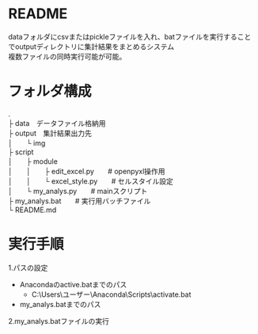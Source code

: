 # README

dataフォルダにcsvまたはpickleファイルを入れ、batファイルを実行することでoutputディレクトリに集計結果をまとめるシステム<br>
複数ファイルの同時実行可能が可能。<br>

# フォルダ構成
.<br>
├ data　データファイル格納用<br>
├ output　集計結果出力先<br>
│　　└ img<br>
├ script<br>
│　　├ module<br>
│　　│　　├ edit_excel.py　　# openpyxl操作用<br>
│　　│　　└ excel_style.py　　# セルスタイル設定<br>
│　　└ my_analys.py　　# mainスクリプト<br>
├ my_analys.bat　　# 実行用バッチファイル<br>
└ README.md<br>

# 実行手順
1.パスの設定
* Anacondaのactive.batまでのパス
	* C:\Users\ユーザー\Anaconda\Scripts\activate.bat
* my_analys.batまでのパス

2.my_analys.batファイルの実行

